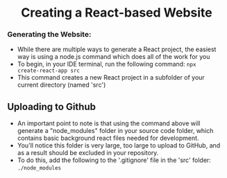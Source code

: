 <h1 align=center> Creating a React-based Website </h1>
<!-- <p align=center> npx create-react </p> -->

### Generating the Website:
- While there are multiple ways to generate a React project, the easiest way is using a node.js command which does all of the work for you
- To begin, in your IDE terminal, run the following command: <code>npx create-react-app src</code>
- This command creates a new React project in a subfolder of your current directory (named 'src')

## Uploading to Github
- An important point to note is that using the command above will generate a "node_modules" folder in your source code folder, which contains basic background react files needed for development.
- You'll notice this folder is very large, too large to upload to GitHub, and as a result should be excluded in your repository. 
- To do this, add the following to the '.gitignore' file in the 'src' folder: <code>./node_modules</code>

</br>

<!-- ## Dependencies
- A Code Editor / IDE ( Visual Studio Code )
- Node.js
- Github Desktop (optional)

</br>

## Organization
- This repository is split into segments of the development process. Each segment contains a README (like this one) to help guide you through that segment
- The first steps are contained in the "Creating a Website" folder. After completing those steps, you can host your creation using the steps in the "Host your Website" folder.  -->
